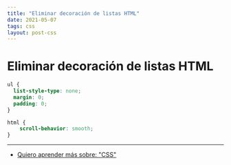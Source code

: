 ```yaml
---
title: "Eliminar decoración de listas HTML"
date: 2021-05-07
tags: css
layout: post-css
---
```


# Eliminar decoración de listas HTML

````css
ul {
  list-style-type: none;
  margin: 0;
  padding: 0;
}
````

```css
html {
    scroll-behavior: smooth;
}
```

---

- [Quiero aprender más sobre: "CSS"](../0/css)
